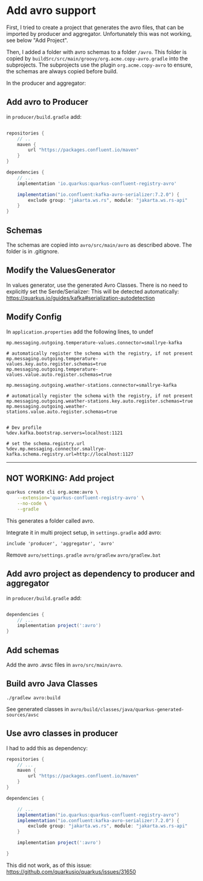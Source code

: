 # Add avro support

First, I tried to create a project that generates the avro files, that can be imported by producer and aggregator.
Unfortunately this was not working, see below "Add Project".

Then, I added a folder with avro schemas to a folder `/avro`.
This folder is copied by `buildSrc/src/main/groovy/org.acme.copy-avro.gradle` into the subprojects.
The subprojects use the plugin `org.acme.copy-avro` to ensure, the schemas are always copied before build.

In the producer and aggregator:

## Add avro to Producer

in `producer/build.gradle` add:

```groovy

repositories {
    // ..
    maven {
        url "https://packages.confluent.io/maven"
    }
}

dependencies {
    // ...
    implementation 'io.quarkus:quarkus-confluent-registry-avro'

    implementation("io.confluent:kafka-avro-serializer:7.2.0") {
        exclude group: "jakarta.ws.rs", module: "jakarta.ws.rs-api"
    }
}
```

## Schemas

The schemas are copied into `avro/src/main/avro` as described above.
The folder is in .gitignore.

## Modify the ValuesGenerator

In values generator, use the generated Avro Classes. There is no need to explicitly set the Serde/Serializer: This will
be detected automatically: https://quarkus.io/guides/kafka#serialization-autodetection

## Modify Config
 In `application.properties` add the following lines, to undef

```text
mp.messaging.outgoing.temperature-values.connector=smallrye-kafka

# automatically register the schema with the registry, if not present
mp.messaging.outgoing.temperature-values.key.auto.register.schemas=true
mp.messaging.outgoing.temperature-values.value.auto.register.schemas=true

mp.messaging.outgoing.weather-stations.connector=smallrye-kafka

# automatically register the schema with the registry, if not present
mp.messaging.outgoing.weather-stations.key.auto.register.schemas=true
mp.messaging.outgoing.weather-stations.value.auto.register.schemas=true


# Dev profile
%dev.kafka.bootstrap.servers=localhost:1121

# set the schema.registry.url
%dev.mp.messaging.connector.smallrye-kafka.schema.registry.url=http://localhost:1127
```

---

## NOT WORKING: Add project

```bash
quarkus create cli org.acme:avro \
    --extension='quarkus-confluent-registry-avro' \
    --no-code \
    --gradle

```

This generates a folder called avro.

Integrate it in multi project setup, in `settings.gradle` add avro:

```
include 'producer', 'aggregator', 'avro'
```

Remove  `avro/settings.gradle`  `avro/gradlew` `avro/gradlew.bat`

## Add avro project as dependency to producer and aggregator

in `producer/build.gradle` add:

```groovy

dependencies {
    // ...
    implementation project(':avro')
}
```

## Add schemas

Add the avro .avsc files in `avro/src/main/avro`.

## Build avro Java Classes

`./gradlew avro:build`

See generated classes in `avro/build/classes/java/quarkus-generated-sources/avsc`

## Use avro classes in producer

I had to add this as dependency:

```groovy
repositories {
    // ...
    maven {
        url "https://packages.confluent.io/maven"
    }
}

dependencies {

    // ...
    implementation("io.quarkus:quarkus-confluent-registry-avro")
    implementation("io.confluent:kafka-avro-serializer:7.2.0") {
        exclude group: "jakarta.ws.rs", module: "jakarta.ws.rs-api"
    }

    implementation project(':avro')

}
```

This did not work, as of this issue: https://github.com/quarkusio/quarkus/issues/31650



